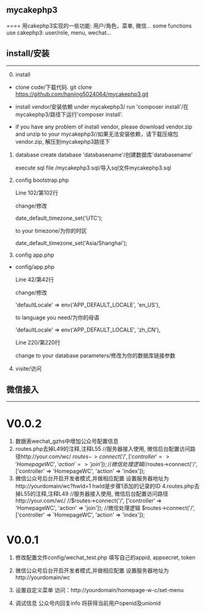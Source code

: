 ## mycakephp3
====
用cakephp3实现的一些功能: 用户/角色，菜单, 微信...
some functions use cakephp3: user/role, menu, wechat...

## install/安装
----
0. install
- clone code/下载代码.
git clone https://github.com/hanjing5024064/mycakephp3.git
  
- install vendor/安装依赖
under mycakephp3/ run 'composer install'/在mycakephp3/路径下运行'composer install'.

- if you have any problem of install vendor, please download vendor.zip and unzip to your mycakephp3//如果无法安装依赖，请下载压缩包vendor.zip, 解压到mycakephp3路径下
 

1. database
   create database 'databasename'/创建数据库'databasename'
 
   execute sql file /mycakephp3.sql/导入sql文件mycakephp3.sql

2. config bootstrap.php

   Line 102/第102行
   
   change/修改

   date_default_timezone_set('UTC');
   
   to your timezone/为你的时区
   
   date_default_timezone_set('Asia/Shanghai');

3. config app.php 

- config/app.php

   Line 42/第42行
 
   change/修改
   
   'defaultLocale' => env('APP_DEFAULT_LOCALE', 'en_US'),
  
   to language you need/为你的母语
   
   'defaultLocale' => env('APP_DEFAULT_LOCALE', 'zh_CN'),

   Line 220/第220行

   change to your database parameters/修改为你的数据库链接参数

4. visite/访问

## 微信接入
----
# V0.0.2
1. 数据表wechat_gzhs中增加公众号配置信息
2. routes.php去掉L49的注释,注释L55
   //服务器接入使用, 微信后台配置访问路径http://your.com/wc/
   $routes->connect('/', ['controller' => 'HomepageWC', 'action' => 'join']);
   //微信处理逻辑
   //$routes->connect('/', ['controller' => 'HomepageWC', 'action' => 'index']);
3. 微信公众号后台开启开发者模式,并做相应配置
   设置服务器地址为http://yourdomain/wc?hwId=1
   hwId是步骤1添加的记录的ID
4.routes.php去掉L55的注释,注释L49
   //服务器接入使用, 微信后台配置访问路径http://your.com/wc/
   //$routes->connect('/', ['controller' => 'HomepageWC', 'action' => 'join']);
   //微信处理逻辑
   $routes->connect('/', ['controller' => 'HomepageWC', 'action' => 'index']);

# V0.0.1
1. 修改配置文件config/wechat_test.php
    填写自己的appid, appsecret, token
2. 微信公众号后台开启开发者模式,并做相应配置
    设置服务器地址为http://yourdomain/wc
3. 设置自定义菜单
    访问：http://yourdomain/homepage-w-c/set-menu

4. 调试信息
    公众号内回复info
    将获得当前用户openid及unionid
